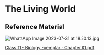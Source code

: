 # The Living World

## Reference Material

![WhatsApp Image 2023-07-31 at 18.30.13.jpg](https://res.craft.do/user/full/34ae8ebc-d508-7305-20e2-17e06364862c/doc/6aedab5d-852e-43ec-9705-d705d0d442ca/7e705589-a826-4ba2-a828-dc3e2f0ae6e4)

[Class 11 - Biology Exemplar - Chapter 01.pdf](https://res.craft.do/user/full/34ae8ebc-d508-7305-20e2-17e06364862c/doc/6aedab5d-852e-43ec-9705-d705d0d442ca/d6d96ef4-8303-438a-815a-09afba8955c6)
